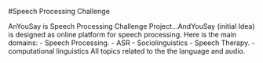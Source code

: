 #Speech Processing Challenge

AnYouSay is Speech Processing Challenge Project...AndYouSay (initial Idea) is designed as online platform for speech processing.
Here is  the main domains:
      -	Speech Processing.
      -	ASR
      - Sociolinguistics
      - Speech Therapy.
      - computational linguistics
All topics related to the the language and audio.
